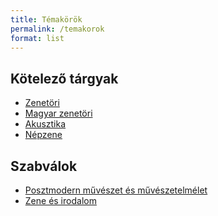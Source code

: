 ```yaml
---
title: Témakörök
permalink: /temakorok
format: list
---
```


## Kötelező tárgyak
<a id="Kötelező tárgyak"></a>

- <a href="{{'/zenetori' | relative_url}}">Zenetöri</a>
- <a href="{{'/magyar-zenetori' | relative_url}}">Magyar zenetöri</a>
- <a href="{{'/akusztika' | relative_url}}">Akusztika</a>
- <a href="{{'/nepzene' | relative_url}}">Népzene</a>

## Szabválok
<a id="Szabválok"></a>
- <a href="{{'/posztmodern' | relative_url}}">Posztmodern művészet és művészetelmélet</a>
- <a href="{{'/zene-es-irodalom' | relative_url}}">Zene és irodalom</a>